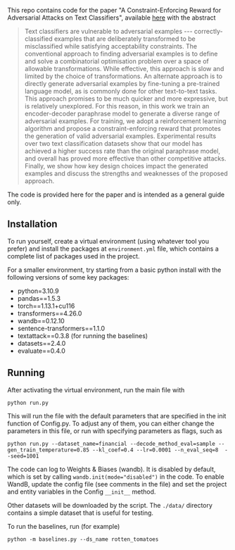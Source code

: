 

This repo contains code for the paper "A Constraint-Enforcing Reward for Adversarial Attacks on Text Classifiers", available [here](https://arxiv.org/abs/2405.11904) with the abstract

> Text classifiers are vulnerable to adversarial examples --- correctly-classified examples that are deliberately transformed to be misclassified while satisfying acceptability constraints. The conventional approach to finding adversarial examples is to define and solve a combinatorial optimisation problem over a space of allowable transformations. While effective, this approach is slow and limited by the choice of transformations. An alternate approach is to directly generate adversarial examples by fine-tuning a pre-trained language model, as is commonly done for other text-to-text tasks. This approach promises to be much quicker and more expressive, but is relatively unexplored. For this reason, in this work we train an encoder-decoder paraphrase model to generate a diverse range of adversarial examples. For training, we adopt a reinforcement learning algorithm and propose a constraint-enforcing reward that promotes the generation of valid adversarial examples. Experimental results over two text classification datasets show that our model has achieved a higher success rate than the original paraphrase model, and overall has proved more effective than other competitive attacks. Finally, we show how key design choices impact the generated examples and discuss the strengths and weaknesses of the proposed approach.

The code is provided here for the paper and is intended as a general guide only. 

## Installation 

To run yourself, create a virtual environment (using whatever tool you prefer) and install the packages at `environment.yml` file, which contains a complete list of packages used in the project. 

For a smaller environment, try starting from a basic python install with the following versions of some key packages:
* python=3.10.9
* pandas==1.5.3
* torch==1.13.1+cu116
* transformers==4.26.0
* wandb==0.12.10
* sentence-transformers==1.1.0
* textattack==0.3.8  (for running the baselines)
* datasets==2.4.0
* evaluate==0.4.0



## Running 
After activating the virtual environment, run the main file with

```
python run.py
```

This will run the file with the default parameters that are specified in the init function of Config.py. To adjust any of them, you can either change the parameters in this file, or run with specifying parameters as flags, such as 
```
python run.py --dataset_name=financial --decode_method_eval=sample --gen_train_temperature=0.85 --kl_coef=0.4 --lr=0.0001 --n_eval_seq=8  --seed=1001
```

The code can log to Weights & Biases (wandb). It is disabled by default, which is set by calling `wandb.init(mode="disabled")` in the code. To enable WandB, update the config file (see comments in the file) and set the project and entity variables in the Config `__init__` method. 

Other datasets will be downloaded by the script.  The `./data/` directory contains a simple dataset that is useful for testing. 

To run the baselines, run (for example)
```
python -m baselines.py --ds_name rotten_tomatoes 
```

